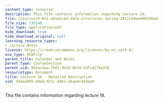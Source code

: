 ```yaml
---
content_type: resource
description: This file contains information regarding lecture 18.
file: /courses/6-851-advanced-data-structures-spring-2012/d4eed405d9ad021c48b1d4ae4c443da0_MIT6_851S12_Lecture18.pdf
file_size: 135248
file_type: application/pdf
hide_download: true
hide_download_original: null
learning_resource_types:
- Lecture Notes
license: https://creativecommons.org/licenses/by-nc-sa/4.0/
ocw_type: OCWFile
parent_title: Calendar and Notes
parent_type: CourseSection
parent_uid: 9d1ac4aa-2b01-9b19-847d-5dfcd274a338
resourcetype: Document
title: Lecture 18 - Detailed Description
uid: d4eed405-d9ad-021c-48b1-d4ae4c443da0
---
```

This file contains information regarding lecture 18.